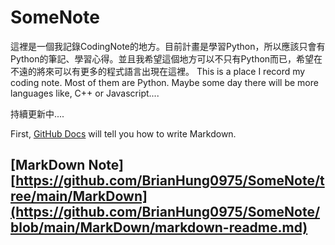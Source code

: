 # SomeNote
這裡是一個我記錄CodingNote的地方。目前計畫是學習Python，所以應該只會有Python的筆記、學習心得。並且我希望這個地方可以不只有Python而已，希望在不遠的將來可以有更多的程式語言出現在這裡。
This is a place I record my coding note. Most of them are Python. Maybe some day there will be more languages like, C++ or Javascript....

持續更新中....

First, [GitHub Docs](https://docs.github.com/cn) will tell you how to write Markdown.


## [MarkDown Note][https://github.com/BrianHung0975/SomeNote/tree/main/MarkDown](https://github.com/BrianHung0975/SomeNote/blob/main/MarkDown/markdown-readme.md)
